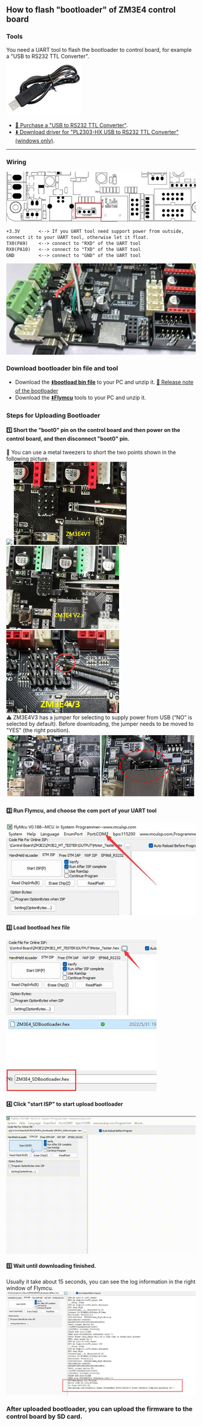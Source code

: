 ## How to flash "bootloader" of ZM3E4 control board
### Tools
You need a UART tool to flash the bootloader to control board, for example a "USB to RS232 TTL Converter".     
![](./tool.jpg)     
- [:gift: Purchase a "USB to RS232 TTL Converter"](https://www.aliexpress.com/item/3256806252760671.html).  
- [:arrow_down: Download driver for "PL2303-HX USB to RS232 TTL Converter"(windows only)](https://github.com/ZONESTAR3D/Control-Board/releases/tag/1.0).     

----
### Wiring
![](0.jpg)
>
    +3.3V       <--> If you UART tool need support power from outside, connect it to your UART tool, otherwise let it float.
    TX0(PA9)    <--> connect to "RXD" of the UART tool  
    RX0(PA10)   <--> connect to "TXD" of the UART tool   
    GND         <--> connect to "GND" of the UART tool   
![](01.jpg)

### Download bootloader bin file and tool
- Download the [:arrow_down:**bootload bin file**](./ZM3E4_SDBootloader.zip) to your PC and unzip it. [:book: Release note of the bootloader](./ReleaseNote.md)       
- Download the [:arrow_down:**Flymcu**](./flymcu.zip) tools to your PC and unzip it.   

### Steps for Uploading Bootloader
#### :one: Short the "boot0" pin on the control board and then power on the control board, and then disconnect "boot0" pin.
:star2: You can use a metal tweezers to short the two points shown in the following picture.    
![](5.gif)
![](ZM3E4V1.jpg) ![](ZM3E4V2.jpg) ![](ZM3E4V3.jpg)      
:warning: ZM3E4V3 has a jumper for selecting to supply power from USB (“NO” is selected by default). Before downloading, the jumper needs to be moved to "YES" (the right position).  
![](ZM3E4V3_01.jpg) 
#### :two: Run Flymcu, and choose the com port of your UART tool
![](1.jpg)
#### :three: Load bootload hex file
![](2.jpg)
![](3.jpg)
#### :four: Click "start ISP" to start upload bootloader
![](flash.gif)
#### :five: Wait until downloading finished.
Usually it take about 15 seconds, you can see the log information in the right window of Flymcu.   
![](6.jpg)

### After uploaded bootloader, you can upload the firmware to the control board by SD card.

